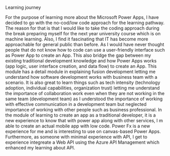 Learning journey

For the purpose of learning more about the Microsoft Power Apps, I have decided to go with the no-cod/low code approach for the learning pathway. The reason for that is that I would like to take the coding approach during the break preparing myself for the next year university course which is on machine learning. Also, I find it fascinating that IT has become more approachable for general public than before. As I would have never thought people that do not know how to code can use a user-friendly interface such as Power App to create an App. This also bridge the gap between my existing traditional development knowledge and how Power Apps works (app logic, user interface creation, and data flow) to create an App.
This module has a detail module in explaining fusion development letting me understand how software development works with business team with a scenario. It is also great to learn things such as tech intensity (technology adoption, individual capabilities, organization trust) letting me understand the importance of collaboration work even when they are not working in the same team (development team) as I understood the importance of working with effective communication in a development team but neglected importance of working with other people such as business professional. 
In the module of learning to create an app as a traditional developer, it is a new experience to know that with power app along with other services, I m able to create an actual mobile app with low code. Power Fx is a new experience for me and is interesting to use on canvas-based Power Apps. Furthermore, as someone with minimal experience with API, I get to experience integreate a Web API using the Azure API Management which enhanced my learning about API.
